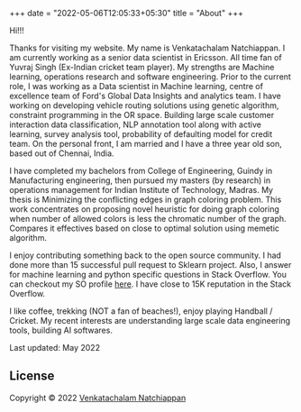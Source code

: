 +++
date = "2022-05-06T12:05:33+05:30"
title = "About"
+++

Hi!!!

Thanks for visiting my website. My name is Venkatachalam Natchiappan. I am currently working as a senior data scientist in Ericsson.  All time fan of Yuvraj Singh (Ex-Indian cricket team player).
My strengths are Machine learning, operations research and software engineering.
Prior to the current role, I was working as a Data scientist in Machine learning, centre of excellence team of Ford's Global Data Insights and analytics team. I have working on developing vehicle routing solutions using genetic algorithm, constraint programming in the OR space.
Building large scale customer interaction data classification, NLP annotation tool along with active learning, survey analysis tool, probability of defaulting model for credit team.
On the personal front, I am married and I have a three year old son, based out of Chennai, India.

I have completed my bachelors from College of Engineering, Guindy in Manufacturing engineering, then pursued my masters (by research) in operations management for Indian Institute of Technology, Madras. My thesis is Minimizing the conflicting edges in graph coloring problem. This work concentrates on proposing novel heuristic for doing graph coloring when number of allowed colors is less the chromatic number of the graph. Compares it effectives based on close to optimal solution using memetic algorithm.

I enjoy contributing something back to the open source community. I had done more than 15 successful pull request to Sklearn project. Also, I answer for machine learning and python specific questions in Stack Overflow. You can checkout my SO profile [here](https://stackoverflow.com/users/6347629/venkatachalam?tab=profile). I have close to 15K reputation in the Stack Overflow.

I like coffee, trekking (NOT a fan of beaches!), enjoy playing Handball / Cricket.
My recent interests are understanding large scale data engineering tools, building AI softwares.

Last updated: May 2022
## License

Copyright © 2022 [Venkatachalam Natchiappan](https://github.com/venkyyuvy)
